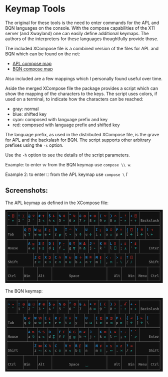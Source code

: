 Keymap Tools
============

The original for these tools is the need to enter commands for the APL and BQN
languages on the console.  With the compose capabilities of the X11 server (and
Xwayland) one can easily define additional keymaps.  The authors of the interpreters
for these languages thoughtfully provide those.

The included XCompose file is a combined version of the files for APL and BQN which
can be found on the net:

- [APL compose map](https://gist.github.com/rikedyp/d5ef5a61b01b9d4227f358ea9dce5070)
- [BQN compose map](https://github.com/mlochbaum/BQN/blob/master/editors/XCompose)

Also included are a few mappings which I personally found useful over time.

Aside the merged XCompose file the package provides a script which can show the mapping
of the characters to the keys.  The script uses colors, if used on a terminal, to
indicate how the characters can be reached:

- gray: normal
- blue: shifted key
- cyan: composed with language prefix and key
- red: composed with language prefix and shifted key

The language prefix, as used in the distributed XCompose file, is the grave for APL and
the backslash for BQN.  The script supports other arbitrary prefixes using the `-s` option.

Use the `-h` option to see the details of the script parameters.

Example: to enter 𝕨 from the BQN keymap use `compose \\ w`.

Example 2: to enter ⎕ from the APL keymap use `compose \` l`

## Screenshots:

The APL keymap as defined in the XCompose file:

![APL keymap](extra/keyboard-apl.png)

The BQN keymap:

![BQN keymap](extra/keyboard-bqn.png)
